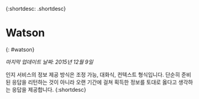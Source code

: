 {:shortdesc: .shortdesc} 

# Watson
{: #watson}

*마지막 업데이트 날짜: 2015년 12월 9일*

인지 서비스의 정보 제공 방식은 조정 가능, 대화식, 컨텍스트 형식입니다.
단순히 준비된 응답을 리턴하는 것이 아니라 오랜 기간에 걸쳐 획득한 정보를 토대로 옳다고 생각하는 응답을 제공합니다. {:shortdesc}




